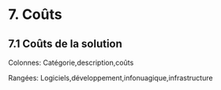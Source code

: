 # 7. Coûts

## 7.1 Coûts de la solution

Colonnes: Catégorie,description,coûts

Rangées: Logiciels,développement,infonuagique,infrastructure
